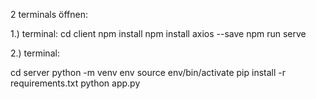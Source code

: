 2 terminals öffnen: 

1.) terminal:
cd client
npm install
npm install axios --save
npm run serve

2.) terminal:

cd server
python -m venv env
source env/bin/activate
pip install -r requirements.txt
python app.py